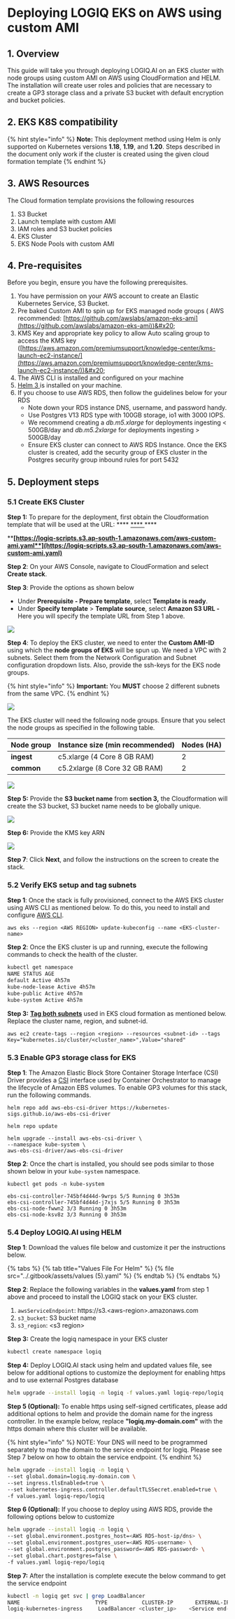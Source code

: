 # Deploying LOGIQ EKS on AWS using custom AMI

## 1. Overview

This guide will take you through deploying LOGIQ.AI on an EKS cluster with node groups using custom AMI on AWS using CloudFormation and HELM. The installation will create user roles and policies that are necessary to create a GP3 storage class and a private S3 bucket with default encryption and bucket policies.&#x20;

## 2. EKS K8S compatibility

{% hint style="info" %}
**Note:** This deployment method using Helm is only supported on Kubernetes versions **1.18**, **1.19**, and **1.20**. Steps described in the document only work if the cluster is created using the given cloud formation template
{% endhint %}

## 3. AWS Resources

The Cloud formation template provisions the following resources

1. S3 Bucket
2. Launch template with custom AMI
3. IAM roles and S3 bucket policies
4. EKS Cluster
5. EKS Node Pools with custom AMI&#x20;



## 4. Pre-requisites

Before you begin, ensure you have the following prerequisites.&#x20;

1. You have permission on your AWS account to create an Elastic Kubernetes Service, S3 Bucket.
2. Pre baked Custom AMI to spin up for EKS managed node groups ( AWS recommended: [https://github.com/awslabs/amazon-eks-ami](https://github.com/awslabs/amazon-eks-ami))&#x20;
3. KMS Key and appropriate key policy to allow Auto scaling group to access the KMS key ([https://aws.amazon.com/premiumsupport/knowledge-center/kms-launch-ec2-instance/](https://aws.amazon.com/premiumsupport/knowledge-center/kms-launch-ec2-instance/))&#x20;
4. The AWS CLI is installed and configured on your machine&#x20;
5. [Helm 3 ](https://helm.sh/docs/intro/install/)is installed on your machine.
6. If you choose to use AWS RDS, then follow the guidelines below for your RDS
   * Note down your RDS instance DNS, username, and password handy.
   * Use Postgres V13 RDS type with 100GB storage, io1 with 3000 IOPS.
   * We recommend creating a _db.m5.xlarge_ for deployments ingesting < 500GB/day and _db.m5.2xlarge_ for deployments ingesting > 500GB/day
   * Ensure EKS cluster can connect to AWS RDS Instance. Once the EKS cluster is created, add the security group of EKS cluster in the Postgres security group inbound rules for port 5432

## 5. Deployment steps

### 5.1 Create EKS Cluster

**Step 1:** To prepare for the deployment, first obtain the Cloudformation template that will be used at the URL: **** [ **** ](https://logiq-scripts.s3.ap-south-1.amazonaws.com/logiq-eks.yaml)****

****[**https://logiq-scripts.s3.ap-south-1.amazonaws.com/aws-custom-ami.yaml**](https://logiq-scripts.s3.ap-south-1.amazonaws.com/aws-custom-ami.yaml)****

**Step 2**: On your AWS Console, navigate to CloudFormation and select **Create stack**.&#x20;

**Step 3**: Provide the options as shown below

* Under **Prerequisite - Prepare template**, select **Template is ready**.
* Under **Specify template** > **Template source**, select **Amazon S3 URL -** Here you will specify the template URL from Step 1 above.

![](<../.gitbook/assets/image (44).png>)

**Step 4**: To deploy the EKS cluster, we need to enter the **Custom AMI-ID** using which the **node groups of EKS** will be spun up. We need a VPC with 2 subnets. Select them from the Network Configuration and Subnet configuration dropdown lists. Also, provide the ssh-keys for the EKS node groups.

{% hint style="info" %}
**Important:** You **MUST** choose 2 different subnets from the same VPC.&#x20;
{% endhint %}

![](<../.gitbook/assets/image (78).png>)

The EKS cluster will need the following node groups. Ensure that you select the node groups as specified in the following table.&#x20;

| Node group | Instance size (min recommended) | Nodes (HA) |
| ---------- | ------------------------------- | ---------- |
| **ingest** | c5.xlarge (4 Core 8 GB RAM)     | 2          |
| **common** | c5.2xlarge (8 Core 32 GB RAM)   | 2          |

![](<../.gitbook/assets/image (105).png>)

**Step 5:** Provide the **S3 bucket name** from **section 3,** the Cloudformation will create the S3 bucket, S3 bucket name needs to be globally unique.

![](<../.gitbook/assets/image (73).png>)

**Step 6:** Provide the KMS key ARN

![](<../.gitbook/assets/image (50).png>)

**Step 7**: Click **Next**, and follow the instructions on the screen to create the stack.

### 5.2 Verify EKS setup and tag subnets

**Step 1**: Once the stack is fully provisioned, connect to the AWS EKS cluster using AWS CLI as mentioned below. To do this, you need to install and configure [AWS CLI](https://docs.aws.amazon.com/cli/latest/userguide/getting-started-install.html).

```
aws eks --region <AWS REGION> update-kubeconfig --name <EKS-cluster-name>
```

**Step 2**: Once the EKS cluster is up and running, execute the following commands to check the health of the cluster.

```bash
kubectl get namespace
NAME STATUS AGE
default Active 4h57m
kube-node-lease Active 4h57m
kube-public Active 4h57m
kube-system Active 4h57m
```

**Step 3:** [**Tag both subnets**](https://docs.aws.amazon.com/eks/latest/userguide/network\_reqs.html#vpc-subnet-tagging) used in EKS cloud formation as mentioned below. Replace the cluster name, region, and subnet-id.

```
aws ec2 create-tags --region <region> --resources <subnet-id> --tags Key="kubernetes.io/cluster/<cluster_name>",Value="shared"
```

### 5.3 Enable GP3 storage class for EKS

**Step 1**: The Amazon Elastic Block Store Container Storage Interface (CSI) Driver provides a [CSI](https://github.com/container-storage-interface/spec/blob/master/spec.md) interface used by Container Orchestrator to manage the lifecycle of Amazon EBS volumes. To enable GP3 volumes for this stack, run the following commands.

```
helm repo add aws-ebs-csi-driver https://kubernetes-sigs.github.io/aws-ebs-csi-driver

helm repo update

helm upgrade --install aws-ebs-csi-driver \
--namespace kube-system \
aws-ebs-csi-driver/aws-ebs-csi-driver
```

**Step 2**: Once the chart is installed, you should see pods similar to those shown below in your `kube-system` namespace.

```
kubectl get pods -n kube-system

ebs-csi-controller-745bf4d44d-9wrps 5/5 Running 0 3h53m
ebs-csi-controller-745bf4d44d-j7xjs 5/5 Running 0 3h53m
ebs-csi-node-fwwn2 3/3 Running 0 3h53m
ebs-csi-node-ksv8z 3/3 Running 0 3h53m
```

### 5.4 Deploy LOGIQ.AI using HELM

**Step 1**: Download the values file below and customize it per the instructions below.&#x20;

{% tabs %}
{% tab title="Values File For Helm" %}
{% file src="../.gitbook/assets/values (5).yaml" %}
{% endtab %}
{% endtabs %}

**Step 2**: Replace the following variables in the **values.yaml** from step 1 above and proceed to install the LOGIQ stack on your EKS cluster.

1. `awsServiceEndpoint`: https://s3.\<aws-region>.amazonaws.com
2. `s3_bucket`: S3 bucket name
3. `s3_region`: \<s3 region>

**Step 3:** Create the logiq namespace in your EKS cluster

```bash
kubectl create namespace logiq
```

**Step 4:** Deploy LOGIQ.AI stack using helm and updated values file, see below for additional options to customize the deployment for enabling https and to use external Postgres database

```bash
helm upgrade --install logiq -n logiq -f values.yaml logiq-repo/logiq
```

**Step 5 (Optional):** To enable https using self-signed certificates, please add additional options to helm and provide the domain name for the ingress controller. In the example below, replace **"logiq.my-domain.com"** with the https domain where this cluster will be available.

{% hint style="info" %}
NOTE: Your DNS will need to be programmed separately to map the domain to the service endpoint for logiq. Please see Step 7 below on how to obtain the service endpoint.
{% endhint %}

```bash
helm upgrade --install logiq -n logiq \
--set global.domain=logiq.my-domain.com \
--set ingress.tlsEnabled=true \
--set kubernetes-ingress.controller.defaultTLSSecret.enabled=true \
-f values.yaml logiq-repo/logiq
```

**Step 6 (Optional):** If you choose to deploy using AWS RDS, provide the following options below to customize

```bash
helm upgrade --install logiq -n logiq \
--set global.environment.postgres_host=<AWS RDS-host-ip/dns> \
--set global.environment.postgres_user=<AWS RDS-username> \
--set global.environment.postgres_password=<AWS RDS-password> \
--set global.chart.postgres=false \
-f values.yaml logiq-repo/logiq
```

&#x20;**Step 7:** After the installation is complete execute the below command to get the service endpoint

```bash
kubectl -n logiq get svc | grep LoadBalancer
NAME                        TYPE           CLUSTER-IP       EXTERNAL-IP
logiq-kubernetes-ingress     LoadBalancer <cluster_ip>    <Service end-point>
```

&#x20;

